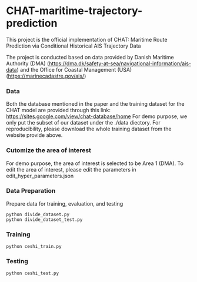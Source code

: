# CHAT-maritime-trajectory-prediction
This project is the official implementation of CHAT: Maritime Route Prediction via Conditional Historical AIS Trajectory Data

The project is conducted based on data provided by Danish Maritime Authority (DMA) (https://dma.dk/safety-at-sea/navigational-information/ais-data) and the Office for Coastal Management (USA) (https://marinecadastre.gov/ais/)


### Data
Both the database mentioned in the paper and the training dataset for the CHAT model are provided through this link: https://sites.google.com/view/chat-database/home
For demo purpose, we only put the subset of our dataset under the ./data diectory. For reproducibility, please download the whole training dataset from the website provide above.

### Cutomize the area of interest
For demo purpose, the area of interest is selected to be Area 1 (DMA). To edit the area of interest, please edit the parameters in edit_hyper_parameters.json


### Data Preparation 
Prepare data for training, evaluation, and testing
````
python divide_dataset.py
python divide_dataset_test.py 
````

### Training
````
python ceshi_train.py
````

### Testing
````
python ceshi_test.py
````


